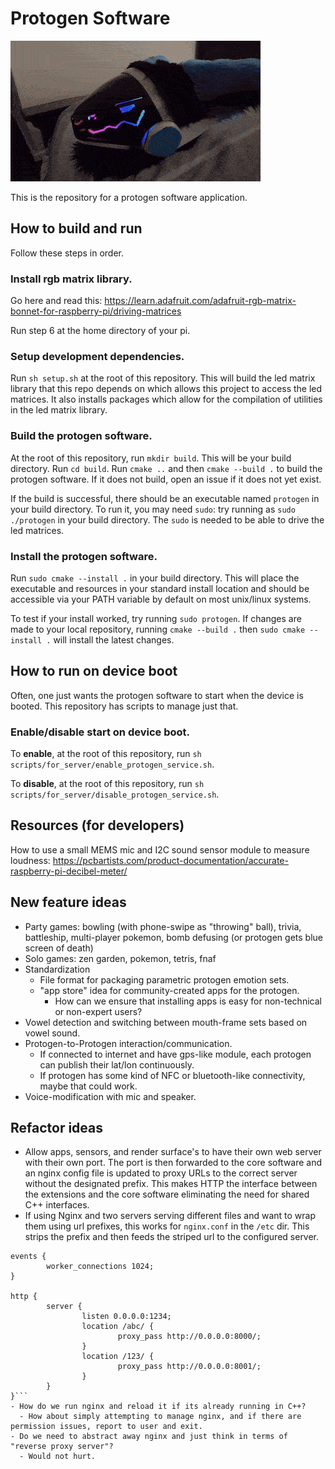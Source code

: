 # Protogen Software
![Protogen demo animation.](/assets/protogen_demo_short.gif)

This is the repository for a protogen software application.

## How to build and run
Follow these steps in order.

### Install rgb matrix library.
Go here and read this: https://learn.adafruit.com/adafruit-rgb-matrix-bonnet-for-raspberry-pi/driving-matrices

Run step 6 at the home directory of your pi.

### Setup development dependencies.
Run `sh setup.sh` at the root of this repository. This will build the led matrix library that this repo depends on which allows this project to access the led matrices. It also installs packages which allow for the compilation of utilities in the led matrix library.

### Build the protogen software.
At the root of this repository, run `mkdir build`. This will be your build directory. Run `cd build`.
Run `cmake ..` and then `cmake --build .` to build the protogen software. If it does not build, open an issue if it does not yet exist.

If the build is successful, there should be an executable named `protogen` in your build directory.
To run it, you may need `sudo`: try running as `sudo ./protogen` in your build directory. The `sudo` is needed
to be able to drive the led matrices.

### Install the protogen software.
Run `sudo cmake --install .` in your build directory. This will place the executable and resources in your standard
install location and should be accessible via your PATH variable by default on most unix/linux systems.

To test if your install worked, try running `sudo protogen`. If changes are made to your local repository, running
`cmake --build .` then `sudo cmake --install .` will install the latest changes.

## How to run on device boot
Often, one just wants the protogen software to start when the device is booted.
This repository has scripts to manage just that.

### Enable/disable start on device boot.
To **enable**, at the root of this repository, run `sh scripts/for_server/enable_protogen_service.sh`.

To **disable**, at the root of this repository, run `sh scripts/for_server/disable_protogen_service.sh`.

## Resources (for developers)
How to use a small MEMS mic and I2C sound sensor module to measure loudness:
https://pcbartists.com/product-documentation/accurate-raspberry-pi-decibel-meter/

## New feature ideas
- Party games: bowling (with phone-swipe as "throwing" ball), trivia, battleship, multi-player pokemon, bomb defusing (or protogen gets blue screen of death)
- Solo games: zen garden, pokemon, tetris, fnaf
- Standardization
  - File format for packaging parametric protogen emotion sets.
  - "app store" idea for community-created apps for the protogen.
    - How can we ensure that installing apps is easy for non-technical or non-expert users?
- Vowel detection and switching between mouth-frame sets based on vowel sound.
- Protogen-to-Protogen interaction/communication.
  - If connected to internet and have gps-like module, each protogen can publish their lat/lon continuously. 
  - If protogen has some kind of NFC or bluetooth-like connectivity, maybe that could work.
- Voice-modification with mic and speaker.

## Refactor ideas
- Allow apps, sensors, and render surface's to have their own web server with their own port. The port is then forwarded to the core software and an nginx config file is updated to proxy URLs to the correct server without the designated prefix. This makes HTTP the interface between the extensions and the core software eliminating the need for shared C++ interfaces.
- If using Nginx and two servers serving different files and want to wrap them using url prefixes, this works for `nginx.conf` in the `/etc` dir. This strips the prefix and then feeds the striped url to the configured server.
```
events {
        worker_connections 1024;
}

http {
        server {
                listen 0.0.0.0:1234;
                location /abc/ {
                        proxy_pass http://0.0.0.0:8000/;
                }
                location /123/ {
                        proxy_pass http://0.0.0.0:8001/;
                }
        }
}```
- How do we run nginx and reload it if its already running in C++?
  - How about simply attempting to manage nginx, and if there are permission issues, report to user and exit.
- Do we need to abstract away nginx and just think in terms of "reverse proxy server"?
  - Would not hurt.